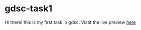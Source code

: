 # gdsc-task1
Hi there! this is my first task in gdsc. Vistit the live preview [here](https://bassantmohie.github.io/gdsc-task1/)
